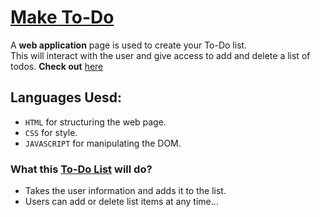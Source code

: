 # [Make To-Do](https://ipavanteja.github.io/make-to-do/)

A **web application** page is used to create your To-Do list.\
This will interact with the user and give access to add and delete a list of todos.
**Check out** [here](https://ipavanteja.github.io/make-to-do/)

## Languages Uesd:

- `HTML` for structuring the web page.
- `CSS` for style.
- `JAVASCRIPT` for manipulating the DOM.

### What this [To-Do List](https://ipavanteja.github.io/make-to-do/) will do?

- Takes the user information and adds it to the list.
- Users can add or delete list items at any time...

